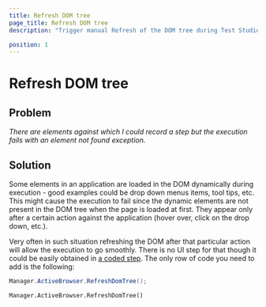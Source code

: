 ```yaml
---
title: Refresh DOM tree
page_title: Refresh DOM tree
description: "Trigger manual Refresh of the DOM tree during Test Studio test execution. Is there an option to refresh the DOM tree while test is running."

position: 1
---
```

# Refresh DOM tree

## Problem

*There are elements against which I could record a step but the execution fails with an element not found exception.*

## Solution

Some elements in an application are loaded in the DOM dynamically during execution - good examples could be drop down menus items, tool tips, etc. This might cause the execution to fail since the dynamic elements are not present in the DOM tree when the page is loaded at first. They appear only after a certain action against the application (hover over, click on the drop down, etc.).

Very often in such situation refreshing the DOM after that particular action will allow the execution to go smoothly. There is no UI step for that though it could be easily obtained in <a href="/features/custom-steps/script-step" target="_blank">a coded step</a>. The only row of code you need to add is the following:

```C#
Manager.ActiveBrowser.RefreshDomTree();
```
```VB
Manager.ActiveBrowser.RefreshDomTree()
```